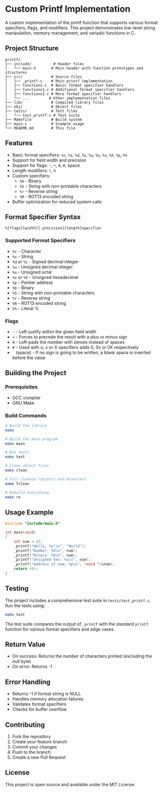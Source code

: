 # Custom Printf Implementation

A custom implementation of the printf function that supports various format specifiers, flags, and modifiers. This project demonstrates low-level string manipulation, memory management, and variadic functions in C.

## Project Structure

```
printf/
├── include/          # Header files
│   └── main.h       # Main header with function prototypes and structures
├── src/             # Source files
│   ├── _printf.c    # Main printf implementation
│   ├── functions.c  # Basic format specifier handlers
│   ├── functions1.c # Additional format specifier handlers
│   ├── functions2.c # More format specifier handlers
│   └── ...         # Other implementation files
├── lib/             # Compiled library files
├── obj/             # Object files
├── tests/           # Test files
│   └── test_printf.c # Test suite
├── Makefile         # Build system
├── main.c           # Example usage
└── README.md        # This file
```

## Features

* Basic format specifiers: `%c`, `%s`, `%d`, `%i`, `%u`, `%o`, `%x`, `%X`, `%p`, `%%`
* Support for field width and precision
* Support for flags: `-`, `+`, `0`, `#`, space
* Length modifiers: `l`, `h`
* Custom specifiers: 
  * `%b` - Binary
  * `%S` - String with non-printable characters
  * `%r` - Reverse string
  * `%R` - ROT13 encoded string
* Buffer optimization for reduced system calls

## Format Specifier Syntax

```
%[flags][width][.precision][length]specifier
```

### Supported Format Specifiers

* `%c` - Character
* `%s` - String
* `%d` or `%i` - Signed decimal integer
* `%u` - Unsigned decimal integer
* `%o` - Unsigned octal
* `%x` or `%X` - Unsigned hexadecimal
* `%p` - Pointer address
* `%b` - Binary
* `%S` - String with non-printable characters
* `%r` - Reverse string
* `%R` - ROT13 encoded string
* `%%` - Literal %

### Flags

* `-` - Left-justify within the given field width
* `+` - Forces to precede the result with a plus or minus sign
* `0` - Left-pads the number with zeroes instead of spaces
* `#` - Used with o, x or X specifiers adds 0, 0x or 0X respectively
* ` ` (space) - If no sign is going to be written, a blank space is inserted before the value

## Building the Project

### Prerequisites

* GCC compiler
* GNU Make

### Build Commands

```bash
# Build the library
make

# Build the main program
make main

# Run tests
make test

# Clean object files
make clean

# Full cleanup (objects and binaries)
make fclean

# Rebuild everything
make re
```

## Usage Example

```c
#include "include/main.h"

int main(void)
{
    int num = 42;
    _printf("Hello, %s!\n", "World");
    _printf("Number: %d\n", num);
    _printf("Binary: %b\n", num);
    _printf("Unsigned hex: %x\n", num);
    _printf("Address of num: %p\n", (void *)&num);
    return (0);
}
```

## Testing

The project includes a comprehensive test suite in `tests/test_printf.c`. Run the tests using:

```bash
make test
```

The test suite compares the output of `_printf` with the standard `printf` function for various format specifiers and edge cases.

## Return Value

* On success: Returns the number of characters printed (excluding the null byte)
* On error: Returns -1

## Error Handling

* Returns -1 if format string is NULL
* Handles memory allocation failures
* Validates format specifiers
* Checks for buffer overflow

## Contributing

1. Fork the repository
2. Create your feature branch
3. Commit your changes
4. Push to the branch
5. Create a new Pull Request

## License

This project is open source and available under the MIT License.